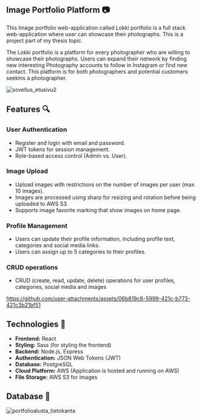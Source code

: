 ## Image Portfolio Platform :camera:
This Image portfolio web-application called Lokki portfolio is a full stack web-application where user can showcase their photographs. This is a project part of my thesis topic. 

The Lokki portfolio is a platform for every photographer who are willing to showcase their photographs. Users can expand their network by finding new interesting Photography accounts to follow in Instagram or find new contact. 
This platform is for both photographers and potential customers seekins a photographer. 

![sovellus_etusivu2](https://github.com/user-attachments/assets/c76cc072-284a-43d7-8596-9f7ea2d38df6)

## Features :mag:

### User Authentication
- Register and login with email and password.
- JWT tokens for session management.
- Role-based access control (Admin vs. User).
### Image Upload
- Upload images with restrictions on the number of images per user (max 10 images).
- Images are processed using sharp for resizing and rotation before being uploaded to AWS S3.
- Supports image favorite marking that show images on home page.
### Profile Management
- Users can update their profile information, including profile text, categories and social media links.
- Users can assign up to 5 categories to their profiles.
### CRUD operations
- CRUD (create, read, update, delete) operations for user profiles, categories, social media and images

https://github.com/user-attachments/assets/06b819c6-5999-421c-b773-421c3b21bf51

## Technologies :hammer:
- **Frontend:** React  
- **Styling:** Sass (for styling the frontend)  
- **Backend:** Node.js, Express  
- **Authentication:** JSON Web Tokens (JWT)  
- **Database:** PostgreSQL
- **Cloud Platform:** AWS (Application is hosted and running on AWS)
- **File Storage:** AWS S3 for images

## Database :wrench:

![portfolioalusta_tietokanta](https://github.com/user-attachments/assets/f04d5bea-b350-4a03-be1c-a4053e43f195)



